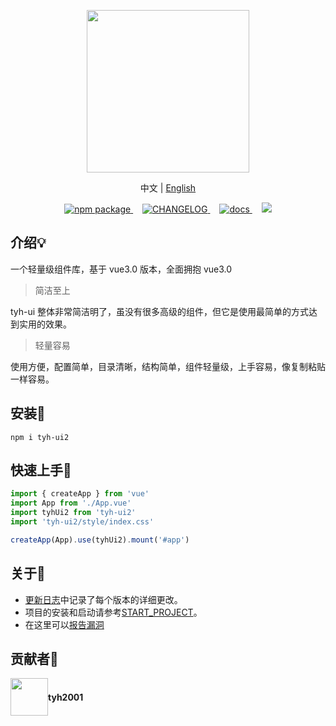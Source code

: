 <p align="center">
  <img height="260px" src="https://tianyuhao.cn/images/tyh-ui/tyh-ui2-logo.svg">
</p>

<p align="center">
  中文 | <a href="https://github.com/Tyh2001/tyh-ui2/blob/master/README.md">English</a>
</p>

<p align="center">
  <a href="https://www.npmjs.com/package/tyh-ui2">
    <img src="https://badgen.net/npm/v/tyh-ui2" alt="npm package">
  </a>
  <a style="margin-left:15px;" href="https://github.com/Tyh2001/tyh-ui2/blob/master/CHANGELOG.md">
    <img src="https://img.shields.io/badge/tyh--ui2-CHANGELOG-orange" alt="CHANGELOG">
  </a>
  <a style="margin-left:15px;" href="https://tianyuhao.cn/tyhui/v3">
    <img src="https://img.shields.io/badge/tyh--ui2-docs-red" alt="docs">
  </a>
  <a style="margin-left:15px;" href="https://github.com/Tyh2001/tyh-ui2/blob/master/README.md">
    <img src="https://img.shields.io/badge/tyh--ui2-README__en-yellowgreen">
  </a>
</p>

## 介绍:bulb:

一个轻量级组件库，基于 vue3.0 版本，全面拥抱 vue3.0

> 简洁至上

tyh-ui 整体非常简洁明了，虽没有很多高级的组件，但它是使用最简单的方式达到实用的效果。

> 轻量容易

使用方便，配置简单，目录清晰，结构简单，组件轻量级，上手容易，像复制粘贴一样容易。

## 安装:wrench:

```shell
npm i tyh-ui2
```

## 快速上手:key:

```js
import { createApp } from 'vue'
import App from './App.vue'
import tyhUi2 from 'tyh-ui2'
import 'tyh-ui2/style/index.css'

createApp(App).use(tyhUi2).mount('#app')
```

## 关于:page_facing_up:

- [更新日志](https://github.com/Tyh2001/tyh-ui2/blob/master/CHANGELOG.md)中记录了每个版本的详细更改。
- 项目的安装和启动请参考[START_PROJECT](https://github.com/Tyh2001/tyh-ui2/blob/master/START_PROJECT.md)。
- 在这里可以[报告漏洞](https://github.com/Tyh2001/tyh-ui2/blob/master/SECURITY.md)

## 贡献者:wave:

<div style="display: flex; align-items: center;">
  <img style=" float: left;" height="60px" src="https://www.hualigs.cn/image/608132a6c15b2.jpg">
  <h4 style="display: inline-block;">tyh2001</h4>
</div>
